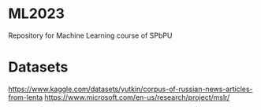 # ML2023
Repository for Machine Learning course of SPbPU

# Datasets
https://www.kaggle.com/datasets/yutkin/corpus-of-russian-news-articles-from-lenta
https://www.microsoft.com/en-us/research/project/mslr/
